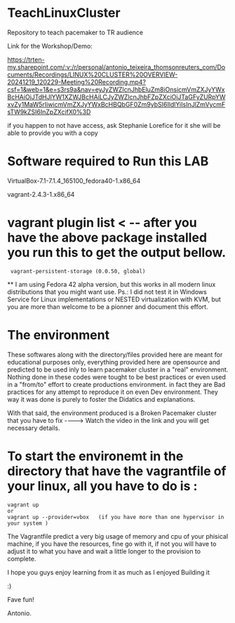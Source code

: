 # TeachLinuxCluster
Repository to teach pacemaker to TR audience

Link for the Workshop/Demo: 

https://trten-my.sharepoint.com/:v:/r/personal/antonio_teixeira_thomsonreuters_com/Documents/Recordings/LINUX%20CLUSTER%20OVERVIEW-20241219_120229-Meeting%20Recording.mp4?csf=1&web=1&e=s3rs9a&nav=eyJyZWZlcnJhbEluZm8iOnsicmVmZXJyYWxBcHAiOiJTdHJlYW1XZWJBcHAiLCJyZWZlcnJhbFZpZXciOiJTaGFyZURpYWxvZy1MaW5rIiwicmVmZXJyYWxBcHBQbGF0Zm9ybSI6IldlYiIsInJlZmVycmFsTW9kZSI6InZpZXcifX0%3D

if you happen to not have access, ask Stephanie Lorefice for it she will be able to provide you with a copy

# Software required to Run this LAB

  VirtualBox-7.1-7.1.4_165100_fedora40-1.x86_64

  vagrant-2.4.3-1.x86_64

   # vagrant plugin list < -- after you have the above package installed you run this to get the output bellow.
     vagrant-persistent-storage (0.0.50, global)
 

  ** I am using Fedora 42 alpha version, but this works in all modern linux distributions that you might want use.
  Ps.: I did not test it in Windows Service for Linux implementations or NESTED virtualization with KVM, but you are more than welcome to be a pionner and document this effort.

  # The environment

  These softwares along with the directory/files provided here are meant for educational purposes only, everything provided here are opensource and predicted to be used inly to learn pacemaker cluster in a "real" environment.
  Nothing done in these codes were tought to be best practices or even used in a "from/to" effort to create productions environment. in fact they are Bad practices for any attempt to reproduce it on even Dev environment. 
  They way it was done is purely to foster the Didatics and explanations.

  With that said, the environment produced is a Broken Pacemaker cluster that you have to fix ----> Watch the video in the link and you will get necessary details.

  # To start the environemt in the directory that have the vagrantfile of your linux, all you have to do is :

    vagrant up 
    or 
    vagrant up --provider=vbox   (if you have more than one hypervisor in your system )

The Vagrantfile predict a very big usage of memory and cpu of your phisical machine, if you have the resources, fine go with it, if not you will have to adjust it to what you have and wait a little longer to the provision to complete.


I hope you guys enjoy learning from it as much as I enjoyed Building it

:)

Fave fun!

Antonio.

  

